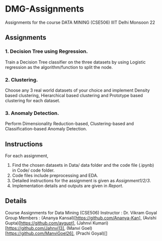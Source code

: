 # DMG-Assignments
Assignments for the course DATA MINING (CSE506) IIIT Delhi Monsoon 22

## Assignments
### 1. Decision Tree using Regression. 
Train a Decision Tree classifier on the three datasets by using Logistic regression as the algorithm/function to split the node. 

### 2. Clustering.
Choose any 3 real world datasets of your choice and implement Density based clustering, Hierarchical based clustering and Prototype based clustering for each dataset.

### 3. Anomaly Detection.
Perform Dimensionality Reduction-based, Clustering-based and Classification-based Anomaly Detection.

## Instructions
For each assignment,
1. Find the chosen datasets in Data/ data folder and the code file (.ipynb) in Code/ code folder. 
2. Code files include preprocessing and EDA.
3. Detailed instructions for the assignment is given as *Assignment1/2/3*.
4. Implementation details and outputs are given in *Report*.

## Details
Course Assignments for Data Mining (CSE506) 
Instructor : Dr. Vikram Goyal
Group Members : (Ananya Kansal)[https://github.com/Ananya-Kan], (Avishi Gupta)[https://github.com/avgupt], (Jahnvi Kumari)[https://github.com/Jahnvi13], (Manvi Goel)[https://github.com/ManviGoel26], (Prachi Goyal)[]


